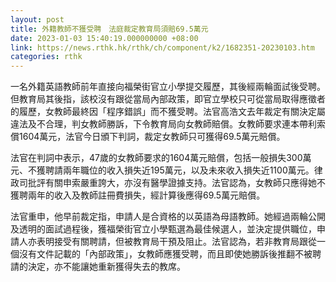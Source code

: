 ```yaml
---
layout: post
title: 外籍教師不獲受聘　法庭裁定教育局須賠69.5萬元
date: 2023-01-03 15:40:19.000000000 +08:00
link: https://news.rthk.hk/rthk/ch/component/k2/1682351-20230103.htm
categories: rthk
---
```


一名外籍英語教師前年直接向福榮街官立小學提交履歷，其後經兩輪面試後受聘。但教育局其後指，該校沒有跟從當局內部政策，即官立學校只可從當局取得應徵者的履歷，女教師最終因「程序錯誤」而不獲受聘。法官高浩文去年裁定有關決定屬違法及不合理，判女教師勝訴，下令教育局向女教師賠償。女教師要求連本帶利索償1604萬元，法官今日頒下判詞，裁定女教師只可獲得69.5萬元賠償。

法官在判詞中表示，47歲的女教師要求的1604萬元賠償，包括一般損失300萬元、不獲聘請兩年職位的收入損失近195萬元，以及未來收入損失近1100萬元。律政司批評有關申索嚴重誇大，亦沒有醫學證據支持。法官認為，女教師只應得她不獲聘兩年的收入及教師註冊費損失，經計算後應得69.5萬元賠償。

法官重申，他早前裁定指，申請人是合資格的以英語為母語教師。她經過兩輪公開及透明的面試過程後，獲福榮街官立小學甄選為最佳候選人，並決定提供職位，申請人亦表明接受有關聘請，但被教育局干預及阻止。法官認為，若非教育局跟從一個沒有文件記載的「內部政策」，女教師應獲受聘，而且即使她勝訴後推翻不被聘請的決定，亦不能讓她重新獲得失去的教席。
